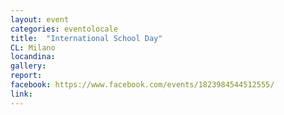 ```yaml
---
layout: event
categories: eventolocale
title:  "International School Day"
CL: Milano
locandina:
gallery:
report:
facebook: https://www.facebook.com/events/1823984544512555/
link: 
---
```

